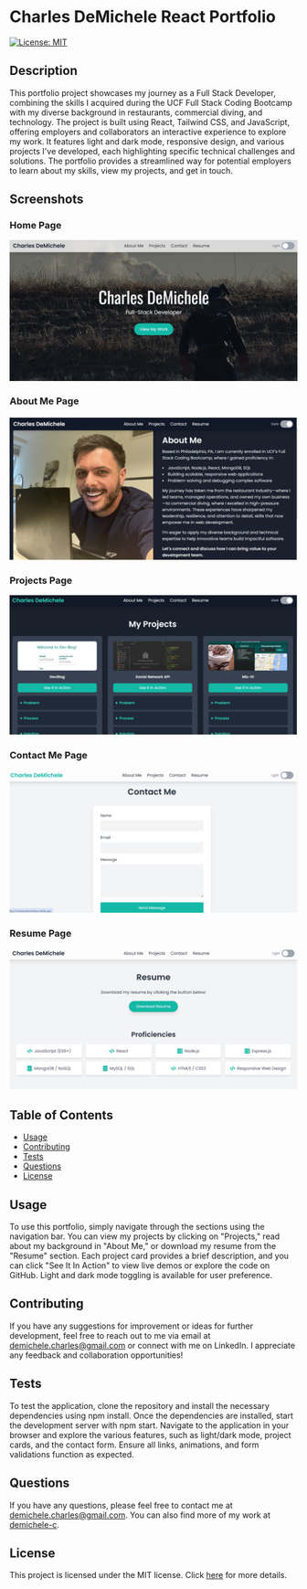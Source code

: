 # Charles DeMichele React Portfolio

[![License: MIT](https://img.shields.io/badge/License-MIT-brightgreen.svg)](https://opensource.org/licenses/MIT)

## Description


This portfolio project showcases my journey as a Full Stack Developer, combining the skills I acquired during the UCF Full Stack Coding Bootcamp with my diverse background in restaurants, commercial diving, and technology. The project is built using React, Tailwind CSS, and JavaScript, offering employers and collaborators an interactive experience to explore my work. It features light and dark mode, responsive design, and various projects I've developed, each highlighting specific technical challenges and solutions. The portfolio provides a streamlined way for potential employers to learn about my skills, view my projects, and get in touch.

## Screenshots

### Home Page
![Home Page](public/assets/images/coverpage-screenshot.png)

### About Me Page
![About Me Page](public/assets/images/about-me-screenshot.png)

### Projects Page
![Projects Page](public/assets/images/projects-screenshot.png)

### Contact Me Page
![Contact Me Page](public/assets/images/contact-me-screenshot.png)

### Resume Page
![Resume Page](public/assets/images/resume-screenshot.png)


## Table of Contents

- [Usage](#usage)
- [Contributing](#contributing)
- [Tests](#tests)
- [Questions](#questions)
- [License](#license)


## Usage

To use this portfolio, simply navigate through the sections using the navigation bar. You can view my projects by clicking on "Projects," read about my background in "About Me," or download my resume from the "Resume" section. Each project card provides a brief description, and you can click "See It In Action" to view live demos or explore the code on GitHub. Light and dark mode toggling is available for user preference.

## Contributing

If you have any suggestions for improvement or ideas for further development, feel free to reach out to me via email at demichele.charles@gmail.com or connect with me on LinkedIn. I appreciate any feedback and collaboration opportunities!

## Tests

To test the application, clone the repository and install the necessary dependencies using npm install. Once the dependencies are installed, start the development server with npm start. Navigate to the application in your browser and explore the various features, such as light/dark mode, project cards, and the contact form. Ensure all links, animations, and form validations function as expected.

## Questions

If you have any questions, please feel free to contact me at [demichele.charles@gmail.com](mailto:demichele.charles@gmail.com). You can also find more of my work at [demichele-c](https://github.com/demichele-c).

## License

This project is licensed under the MIT license. Click [here](https://opensource.org/licenses/MIT) for more details.
